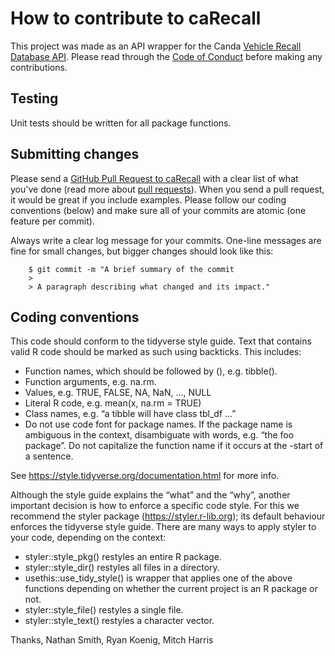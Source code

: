 # How to contribute to caRecall

This project was made as an API wrapper for the Canda [Vehicle Recall Database API](https://tc.api.canada.ca/en/detail?api=VRDB). Please read through the [Code of Conduct](https://github.com/WraySmith/caRecall/blob/setup_contributions/CODE_OF_CONDUCT.md) before making any contributions.

## Testing

Unit tests should be written for all package functions.

## Submitting changes

Please send a [GitHub Pull Request to caRecall](https://github.com/WraySmith/caRecall/pull/new/master) with a clear list of what you've done (read more about [pull requests](https://docs.github.com/en/github/collaborating-with-issues-and-pull-requests/about-pull-requests)). When you send a pull request, it would be great if you include examples. Please follow our coding conventions (below) and make sure all of your commits are atomic (one feature per commit).

Always write a clear log message for your commits. One-line messages are fine for small changes, but bigger changes should look like this:
```
    $ git commit -m "A brief summary of the commit
    > 
    > A paragraph describing what changed and its impact."
```
## Coding conventions

This code should conform to the tidyverse style guide.
Text that contains valid R code should be marked as such using backticks. This includes:

- Function names, which should be followed by (), e.g. tibble().
- Function arguments, e.g. na.rm.
- Values, e.g. TRUE, FALSE, NA, NaN, ..., NULL
- Literal R code, e.g. mean(x, na.rm = TRUE)
- Class names, e.g. “a tibble will have class tbl_df …”
- Do not use code font for package names. If the package name is ambiguous in the context, disambiguate with words, e.g. “the foo package”. Do not capitalize the function name if it occurs at the -start of a sentence.

See https://style.tidyverse.org/documentation.html for more info.

Although the style guide explains the “what” and the “why”, another important decision is how to enforce a specific code style. For this we recommend the styler package (https://styler.r-lib.org); its default behaviour enforces the tidyverse style guide. There are many ways to apply styler to your code, depending on the context:

- styler::style_pkg() restyles an entire R package.
- styler::style_dir() restyles all files in a directory.
- usethis::use_tidy_style() is wrapper that applies one of the above functions depending on whether the current project is an R package or not.
- styler::style_file() restyles a single file.
- styler::style_text() restyles a character vector.


Thanks,
Nathan Smith, Ryan Koenig, Mitch Harris